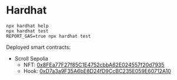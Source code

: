 # Hardhat

```shell
npx hardhat help
npx hardhat test
REPORT_GAS=true npx hardhat test
```

Deployed smart contracts:

- Scroll Sepolia
  - NFT: [0x8FEa77F27f85C1E4752cbbA62E024557f20d7935](https://sepolia.scrollscan.com//address/0x8FEa77F27f85C1E4752cbbA62E024557f20d7935#code)
  - Hook: [0xD7a3a9F35A6bE8D24fD9CcBC235E059E60712A10](https://sepolia.scrollscan.com//address/0xD7a3a9F35A6bE8D24fD9CcBC235E059E60712A10#code)

